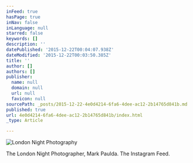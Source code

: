 ```yaml
---
inFeed: true
hasPage: true
inNav: false
inLanguage: null
starred: false
keywords: []
description: ''
datePublished: '2015-12-22T00:04:07.938Z'
dateModified: '2015-12-22T00:03:50.385Z'
title: ''
author: []
authors: []
publisher:
  name: null
  domain: null
  url: null
  favicon: null
sourcePath: _posts/2015-12-22-4e0d4214-6fa6-4dee-ac12-2b14765d841b.md
published: true
url: 4e0d4214-6fa6-4dee-ac12-2b14765d841b/index.html
_type: Article

---
```

![London Night Photography](https://s3-us-west-2.amazonaws.com/the-grid-img/p/c6f9fd4526584d1be9be145daf391592ba020f70.jpg)

The London Night Photographer, Mark Paulda.  The Instagram Feed.